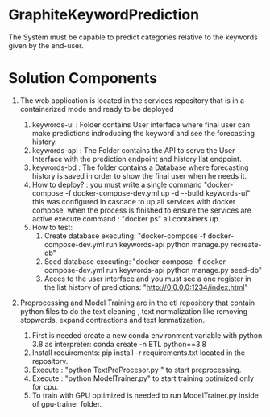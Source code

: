 # GraphiteKeywordPrediction
The System must be capable to predict categories relative to the keywords given by the end-user.


# Solution Components
1. The web application is located in the services repository that is in a containerized mode and ready to be deployed
   1. keywords-ui : Folder contains User interface where final user can make predictions indroducing the keyword and see the forecasting history.
   2. keywords-api : The Folder contains the API to serve the User Interface with the prediction endpoint and history list endpoint.
   3. keywords-bd : The folder contains a Database where forecasting history is saved in order to show the final user when he needs it.
   4. How to deploy? : you must write a single command "docker-compose -f docker-compose-dev.yml up -d --build keywords-ui" this was configured in cascade to up all services with docker compose, when the process is finished to ensure the services are active execute command : "docker ps" all containers up.
   5. How to test:
         1. Create database executing: "docker-compose -f docker-compose-dev.yml  run keywords-api python manage.py recreate-db"
         2. Seed database executing: "docker-compose -f docker-compose-dev.yml   run keywords-api python manage.py seed-db"
         3. Acces to the user interface and you must see a one register in the list history of predictions: "http://0.0.0.0:1234/index.html"


  
2. Preprocessing and Model Training are in the etl repository that contain python files to do the text cleaning , text normalization like removing stopwords, expand contractions and text lenmatization.
   1. First is needed create a new conda environment variable with python 3.8 as interpreter:  conda create -n ETL python==3.8 
   2. Install requirements: pip install -r requirements.txt located in the repository.
   3. Execute : "python TextPreProcesor.py " to start preprocessing.
   4. Execute : "python ModelTrainer.py" to start training optimized only for cpu.
   5. To train with GPU optimized is needed to run ModelTrainer.py inside of gpu-trainer folder.


